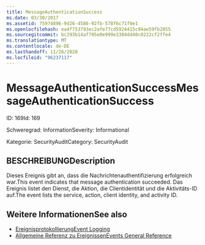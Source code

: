 ```yaml
---
title: MessageAuthenticationSuccess
ms.date: 03/30/2017
ms.assetid: 75974896-9d26-4586-92fb-578f6c71f0e1
ms.openlocfilehash: ea4f753793ec2afe77cd5924415c94ae59fb2855
ms.sourcegitcommit: bc293b14af795e0e999e3304dd40c0222cf2ffe4
ms.translationtype: MT
ms.contentlocale: de-DE
ms.lasthandoff: 11/26/2020
ms.locfileid: "96237117"
---
```

# <a name="messageauthenticationsuccess"></a><span data-ttu-id="0e4c0-102">MessageAuthenticationSuccess</span><span class="sxs-lookup"><span data-stu-id="0e4c0-102">MessageAuthenticationSuccess</span></span>

<span data-ttu-id="0e4c0-103">ID: 169</span><span class="sxs-lookup"><span data-stu-id="0e4c0-103">Id: 169</span></span>  
  
 <span data-ttu-id="0e4c0-104">Schweregrad: Information</span><span class="sxs-lookup"><span data-stu-id="0e4c0-104">Severity: Informational</span></span>  
  
 <span data-ttu-id="0e4c0-105">Kategorie: SecurityAudit</span><span class="sxs-lookup"><span data-stu-id="0e4c0-105">Category: SecurityAudit</span></span>  
  
## <a name="description"></a><span data-ttu-id="0e4c0-106">BESCHREIBUNG</span><span class="sxs-lookup"><span data-stu-id="0e4c0-106">Description</span></span>  

 <span data-ttu-id="0e4c0-107">Dieses Ereignis gibt an, dass die Nachrichtenauthentifizierung erfolgreich war.</span><span class="sxs-lookup"><span data-stu-id="0e4c0-107">This event indicates that message authentication succeeded.</span></span> <span data-ttu-id="0e4c0-108">Das Ereignis listet den Dienst, die Aktion, die Clientidentität und die Aktivitäts-ID auf.</span><span class="sxs-lookup"><span data-stu-id="0e4c0-108">The event lists the service, action, client identity, and activity ID.</span></span>  
  
## <a name="see-also"></a><span data-ttu-id="0e4c0-109">Weitere Informationen</span><span class="sxs-lookup"><span data-stu-id="0e4c0-109">See also</span></span>

- [<span data-ttu-id="0e4c0-110">Ereignisprotokollierung</span><span class="sxs-lookup"><span data-stu-id="0e4c0-110">Event Logging</span></span>](index.md)
- [<span data-ttu-id="0e4c0-111">Allgemeine Referenz zu Ereignissen</span><span class="sxs-lookup"><span data-stu-id="0e4c0-111">Events General Reference</span></span>](events-general-reference.md)
